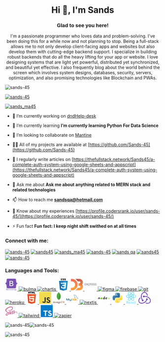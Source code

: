 <h1 align="center">Hi 👋, I'm Sands</h1>
<h3 align="center">Glad to see you here! </h3>

<p  align="center">I'm a passionate programmer who loves data and problem-solving. I've been doing this for a while now and not planning to stop. Being a full-stack allows me to not only develop client-facing apps and websites but also develop them with cutting-edge backend support. I specialize in building robust backends that do all the heavy lifting for your app or website. I love designing systems that are light yet powerful, distributed yet synchronized, and beautiful yet effective. I also frequently blog about the world behind the screen which involves system designs, databases, security, servers, optimization, and also promising technologies like Blockchain and PWAs.</p>

<p align="left"> <img src="https://komarev.com/ghpvc/?username=sands-45&label=Profile%20views&color=0e75b6&style=flat" alt="sands-45" /> </p>

<p align="left"> <a href="https://github.com/ryo-ma/github-profile-trophy"><img src="https://github-profile-trophy.vercel.app/?username=sands-45" alt="sands-45" /></a> </p>

<p align="left"> <a href="https://twitter.com/sands_ma45" target="blank"><img src="https://img.shields.io/twitter/follow/sands_ma45?logo=twitter&style=for-the-badge" alt="sands_ma45" /></a> </p>

- 🔭 I’m currently working on [dndHelp-desk](https://github.com/dndHelp-Desk)

- 🌱 I’m currently learning **I’m currently learning Python For Data Science**

- 👯 I’m looking to collaborate on [Mantine](https://ui.mantine.dev/)

- 👨‍💻 All of my projects are available at [https://github.com/Sands-45](https://github.com/Sands-45)

- 📝 I regularly write articles on [https://thefullstack.network/Sands45/a-complete-auth-system-using-google-sheets-and-appscript](https://thefullstack.network/Sands45/a-complete-auth-system-using-google-sheets-and-appscript)

- 💬 Ask me about **Ask me about anything related to MERN stack and related technologies**

- 📫 How to reach me **sandsqa@hotmail.com**

- 📄 Know about my experiences [https://profile.codersrank.io/user/sands-45/](https://profile.codersrank.io/user/sands-45/)

- ⚡ Fun fact **Fun fact: I keep night shift swithed on at all times**

<h3 align="left">Connect with me:</h3>
<p align="left">
<a href="https://codepen.io/sands-45" target="blank"><img align="center" src="https://raw.githubusercontent.com/rahuldkjain/github-profile-readme-generator/master/src/images/icons/Social/codepen.svg" alt="sands-45" height="30" width="40" /></a>
<a href="https://dev.to/sands45" target="blank"><img align="center" src="https://raw.githubusercontent.com/rahuldkjain/github-profile-readme-generator/master/src/images/icons/Social/devto.svg" alt="sands45" height="30" width="40" /></a>
<a href="https://twitter.com/sands_ma45" target="blank"><img align="center" src="https://raw.githubusercontent.com/rahuldkjain/github-profile-readme-generator/master/src/images/icons/Social/twitter.svg" alt="sands_ma45" height="30" width="40" /></a>
<a href="https://linkedin.com/in/sands-45" target="blank"><img align="center" src="https://raw.githubusercontent.com/rahuldkjain/github-profile-readme-generator/master/src/images/icons/Social/linked-in-alt.svg" alt="sands-45" height="30" width="40" /></a>
<a href="https://stackoverflow.com/users/sands qa" target="blank"><img align="center" src="https://raw.githubusercontent.com/rahuldkjain/github-profile-readme-generator/master/src/images/icons/Social/stack-overflow.svg" alt="sands qa" height="30" width="40" /></a>
<a href="https://www.hackerrank.com/sands45" target="blank"><img align="center" src="https://raw.githubusercontent.com/rahuldkjain/github-profile-readme-generator/master/src/images/icons/Social/hackerrank.svg" alt="sands45" height="30" width="40" /></a>
<a href="https://discord.gg/sands-45" target="blank"><img align="center" src="https://raw.githubusercontent.com/rahuldkjain/github-profile-readme-generator/master/src/images/icons/Social/discord.svg" alt="sands-45" height="30" width="40" /></a>
</p>

<h3 align="left">Languages and Tools:</h3>
<p align="left"> <a href="https://getbootstrap.com" target="_blank" rel="noreferrer"> <img src="https://raw.githubusercontent.com/devicons/devicon/master/icons/bootstrap/bootstrap-plain-wordmark.svg" alt="bootstrap" width="40" height="40"/> </a> <a href="https://bulma.io/" target="_blank" rel="noreferrer"> <img src="https://raw.githubusercontent.com/gilbarbara/logos/804dc257b59e144eaca5bc6ffd16949752c6f789/logos/bulma.svg" alt="bulma" width="40" height="40"/> </a> <a href="https://www.chartjs.org" target="_blank" rel="noreferrer"> <img src="https://www.chartjs.org/media/logo-title.svg" alt="chartjs" width="40" height="40"/> </a> <a href="https://www.w3schools.com/css/" target="_blank" rel="noreferrer"> <img src="https://raw.githubusercontent.com/devicons/devicon/master/icons/css3/css3-original-wordmark.svg" alt="css3" width="40" height="40"/> </a> <a href="https://d3js.org/" target="_blank" rel="noreferrer"> <img src="https://raw.githubusercontent.com/devicons/devicon/master/icons/d3js/d3js-original.svg" alt="d3js" width="40" height="40"/> </a> <a href="https://expressjs.com" target="_blank" rel="noreferrer"> <img src="https://raw.githubusercontent.com/devicons/devicon/master/icons/express/express-original-wordmark.svg" alt="express" width="40" height="40"/> </a> <a href="https://www.figma.com/" target="_blank" rel="noreferrer"> <img src="https://www.vectorlogo.zone/logos/figma/figma-icon.svg" alt="figma" width="40" height="40"/> </a> <a href="https://firebase.google.com/" target="_blank" rel="noreferrer"> <img src="https://www.vectorlogo.zone/logos/firebase/firebase-icon.svg" alt="firebase" width="40" height="40"/> </a> <a href="https://git-scm.com/" target="_blank" rel="noreferrer"> <img src="https://www.vectorlogo.zone/logos/git-scm/git-scm-icon.svg" alt="git" width="40" height="40"/> </a> <a href="https://heroku.com" target="_blank" rel="noreferrer"> <img src="https://www.vectorlogo.zone/logos/heroku/heroku-icon.svg" alt="heroku" width="40" height="40"/> </a> <a href="https://www.w3.org/html/" target="_blank" rel="noreferrer"> <img src="https://raw.githubusercontent.com/devicons/devicon/master/icons/html5/html5-original-wordmark.svg" alt="html5" width="40" height="40"/> </a> <a href="https://developer.mozilla.org/en-US/docs/Web/JavaScript" target="_blank" rel="noreferrer"> <img src="https://raw.githubusercontent.com/devicons/devicon/master/icons/javascript/javascript-original.svg" alt="javascript" width="40" height="40"/> </a> <a href="https://www.mongodb.com/" target="_blank" rel="noreferrer"> <img src="https://raw.githubusercontent.com/devicons/devicon/master/icons/mongodb/mongodb-original-wordmark.svg" alt="mongodb" width="40" height="40"/> </a> <a href="https://www.mysql.com/" target="_blank" rel="noreferrer"> <img src="https://raw.githubusercontent.com/devicons/devicon/master/icons/mysql/mysql-original-wordmark.svg" alt="mysql" width="40" height="40"/> </a> <a href="https://nextjs.org/" target="_blank" rel="noreferrer"> <img src="https://cdn.worldvectorlogo.com/logos/nextjs-2.svg" alt="nextjs" width="40" height="40"/> </a> <a href="https://nodejs.org" target="_blank" rel="noreferrer"> <img src="https://raw.githubusercontent.com/devicons/devicon/master/icons/nodejs/nodejs-original-wordmark.svg" alt="nodejs" width="40" height="40"/> </a> <a href="https://www.python.org" target="_blank" rel="noreferrer"> <img src="https://raw.githubusercontent.com/devicons/devicon/master/icons/python/python-original.svg" alt="python" width="40" height="40"/> </a> <a href="https://reactjs.org/" target="_blank" rel="noreferrer"> <img src="https://raw.githubusercontent.com/devicons/devicon/master/icons/react/react-original-wordmark.svg" alt="react" width="40" height="40"/> </a> <a href="https://redux.js.org" target="_blank" rel="noreferrer"> <img src="https://raw.githubusercontent.com/devicons/devicon/master/icons/redux/redux-original.svg" alt="redux" width="40" height="40"/> </a> <a href="https://sass-lang.com" target="_blank" rel="noreferrer"> <img src="https://raw.githubusercontent.com/devicons/devicon/master/icons/sass/sass-original.svg" alt="sass" width="40" height="40"/> </a> <a href="https://tailwindcss.com/" target="_blank" rel="noreferrer"> <img src="https://www.vectorlogo.zone/logos/tailwindcss/tailwindcss-icon.svg" alt="tailwind" width="40" height="40"/> </a> <a href="https://www.typescriptlang.org/" target="_blank" rel="noreferrer"> <img src="https://raw.githubusercontent.com/devicons/devicon/master/icons/typescript/typescript-original.svg" alt="typescript" width="40" height="40"/> </a> <a href="https://zapier.com" target="_blank" rel="noreferrer"> <img src="https://www.vectorlogo.zone/logos/zapier/zapier-icon.svg" alt="zapier" width="40" height="40"/> </a> </p>

<p><img align="left" src="https://github-readme-stats.vercel.app/api/top-langs?username=sands-45&show_icons=true&locale=en&layout=compact" alt="sands-45" /></p>

<p>&nbsp;<img align="left" src="https://github-readme-stats.vercel.app/api?username=sands-45&show_icons=true&locale=en" alt="sands-45" /></p>

<p><img align="left" src="https://github-readme-streak-stats.herokuapp.com/?user=sands-45&" alt="sands-45" /></p>
